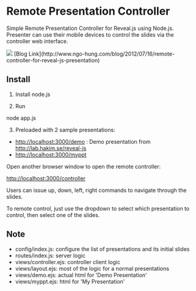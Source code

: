 Remote Presentation Controller
==============================

Simple Remote Presentation Controller for Reveal.js using Node.js.
Presenter can use their mobile devices to control the slides via the controller web interface.

<img src="http://www.ngo-hung.com/files/images/RemotePresenter.png" />
[Blog Link](http://www.ngo-hung.com/blog/2012/07/16/remote-controller-for-reveal-js-presentation)

## Install

1) Install node.js

2) Run

node app.js

3) Preloaded with 2 sample presentations:

- [http://localhost:3000/demo](http://localhost:3000/demo) : Demo presentation from <http://lab.hakim.se/reveal-js>
- <http://localhost:3000/myppt>

Open another browser window to open the remote controller:

<http://localhost:3000/controller>

Users can issue up, down, left, right commands to navigate through the slides.

To remote control, just use the dropdown to select which presentation to control, then select one of the slides.


## Note

- config/index.js: configure the list of presentations and its initial slides
- routes/index.js: server logic
- views/controller.ejs: controller client logic
- views/layout.ejs: most of the logic for a normal presentations
- views/demo.ejs: actual html for 'Demo Presentation'
- views/myppt.ejs: html for 'My Presentation'



